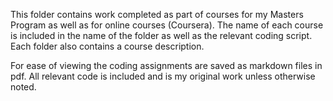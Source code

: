 This folder contains work completed as part of courses for my Masters Program as well as for online courses (Coursera). The name of each course is included in the name of the folder as well as the relevant coding script. Each folder also contains a course description.  

For ease of viewing the coding assignments are saved as markdown files in pdf. All relevant code is included and is my original work unless otherwise noted.